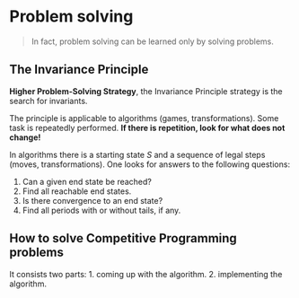 # Problem solving

> In fact, problem solving can be learned only by solving problems.

## The Invariance Principle

**Higher Problem-Solving Strategy**, the Invariance Principle strategy is the search for invariants.

The principle is applicable to algorithms (games, transformations). Some task is repeatedly performed. **If there is repetition, look for what does not change!**

In algorithms there is a starting state _S_ and a sequence of legal steps (moves, transformations). One looks for answers to the following questions:

1. Can a given end state be reached?
2. Find all reachable end states.
3. Is there convergence to an end state?
4. Find all periods with or without tails, if any.


## How to solve Competitive Programming problems

It consists two parts: 1. coming up with the algorithm. 2. implementing the algorithm.
